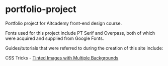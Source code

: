 # portfolio-project
Portfolio project for Altcademy front-end design course.

Fonts used for this project include PT Serif and Overpass, both of which were acquired and supplied from Google Fonts.

Guides/tutorials that were referred to during the creation of this site include:

CSS Tricks - [Tinted Images with Multiple Backgrounds](https://css-tricks.com/tinted-images-multiple-backgrounds/)
